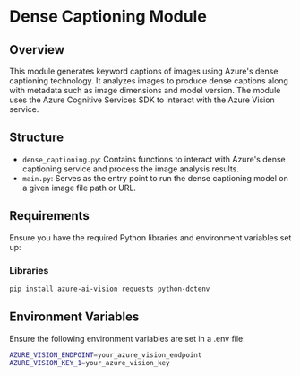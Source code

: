 # Dense Captioning Module

## Overview
This module generates keyword captions of images using Azure's dense captioning technology. It analyzes images to produce dense captions along with metadata such as image dimensions and model version. The module uses the Azure Cognitive Services SDK to interact with the Azure Vision service.

## Structure
- `dense_captioning.py`: Contains functions to interact with Azure's dense captioning service and process the image analysis results.
- `main.py`: Serves as the entry point to run the dense captioning model on a given image file path or URL.

## Requirements
Ensure you have the required Python libraries and environment variables set up:

### Libraries
```sh
pip install azure-ai-vision requests python-dotenv
```

## Environment Variables
Ensure the following environment variables are set in a .env file:
```sh
AZURE_VISION_ENDPOINT=your_azure_vision_endpoint
AZURE_VISION_KEY_1=your_azure_vision_key
```